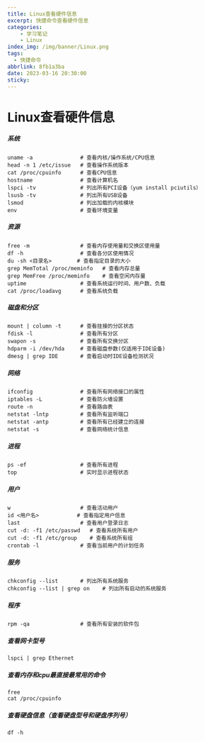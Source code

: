 ```yaml
---
title: Linux查看硬件信息
excerpt: 快捷命令查看硬件信息
categories:
	- 学习笔记
	- Linux
index_img: /img/banner/Linux.png
tags:
  - 快捷命令
abbrlink: 8fb1a3ba
date: 2023-03-16 20:30:00
sticky:
---
```



# Linux查看硬件信息



##### 系统

```
uname -a               # 查看内核/操作系统/CPU信息
head -n 1 /etc/issue   # 查看操作系统版本
cat /proc/cpuinfo      # 查看CPU信息
hostname               # 查看计算机名
lspci -tv              # 列出所有PCI设备（yum install pciutils）
lsusb -tv              # 列出所有USB设备
lsmod                  # 列出加载的内核模块
env                    # 查看环境变量
```



##### 资源

```
free -m                # 查看内存使用量和交换区使用量
df -h                  # 查看各分区使用情况
du -sh <目录名>        # 查看指定目录的大小
grep MemTotal /proc/meminfo   # 查看内存总量
grep MemFree /proc/meminfo    # 查看空闲内存量
uptime                 # 查看系统运行时间、用户数、负载
cat /proc/loadavg      # 查看系统负载
```

##### 磁盘和分区

```
mount | column -t      # 查看挂接的分区状态
fdisk -l               # 查看所有分区
swapon -s              # 查看所有交换分区
hdparm -i /dev/hda     # 查看磁盘参数(仅适用于IDE设备)
dmesg | grep IDE       # 查看启动时IDE设备检测状况
```

##### 网络

```
ifconfig               # 查看所有网络接口的属性
iptables -L            # 查看防火墙设置
route -n               # 查看路由表
netstat -lntp          # 查看所有监听端口
netstat -antp          # 查看所有已经建立的连接
netstat -s             # 查看网络统计信息
```

##### 进程

```
ps -ef                 # 查看所有进程
top                    # 实时显示进程状态
```

##### 用户

```
w                      # 查看活动用户
id <用户名>            # 查看指定用户信息
last                   # 查看用户登录日志
cut -d: -f1 /etc/passwd   # 查看系统所有用户
cut -d: -f1 /etc/group    # 查看系统所有组
crontab -l             # 查看当前用户的计划任务
```

##### 服务

```
chkconfig --list       # 列出所有系统服务
chkconfig --list | grep on    # 列出所有启动的系统服务
```

##### 程序

```
rpm -qa                # 查看所有安装的软件包
```

##### 查看网卡型号

```
lspci | grep Ethernet
```

##### 查看内存和cpu最直接最常用的命令

```
free
cat /proc/cpuinfo
```

##### 查看硬盘信息（查看硬盘型号和硬盘序列号）

```
df -h
```